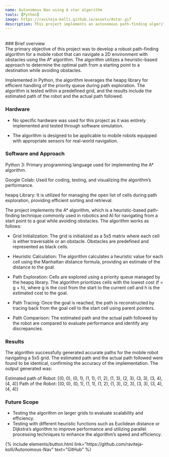 ```yaml
---
name: Autonomous Nav using A star algorithm
tools: [Python]
image: https://raviteja-kolli.github.io/assets/Astar.gif
description: This project implements an autonomous path-finding algorithm using the A (A-star) algorithm* for navigating a mobile robot on a two-dimensional grid
---
```


<br>
### Brief overview
<br>
The primary objective of this project was to develop a robust path-finding algorithm for a mobile robot that can navigate a 2D environment with obstacles using the A* algorithm. The algorithm utilizes a heuristic-based approach to determine the optimal path from a starting point to a destination while avoiding obstacles.

Implemented in Python, the algorithm leverages the heapq library for efficient handling of the priority queue during path exploration. The algorithm is tested within a predefined grid, and the results include the estimated path of the robot and the actual path followed.
<br>

### Hardware
* No specific hardware was used for this project as it was entirely implemented and tested through software simulation.

* The algorithm is designed to be applicable to mobile robots equipped with appropriate sensors for real-world navigation.

### Software and Approach

Python 3: Primary programming language used for implementing the A* algorithm.

Google Colab: Used for coding, testing, and visualizing the algorithm’s performance.

heapq Library: It is utilized for managing the open list of cells during path exploration, providing efficient sorting and retrieval.

The project implements the A* algorithm, which is a heuristic-based path-finding technique commonly used in robotics and AI for navigating from a start point to a goal while avoiding obstacles. The algorithm works as follows:

* Grid Initialization: The grid is initialized as a 5x5 matrix where each cell is either traversable or an obstacle. Obstacles are predefined and represented as black cells.

* Heuristic Calculation: The algorithm calculates a heuristic value for each cell using the Manhattan distance formula, providing an estimate of the distance to the goal.

* Path Exploration: Cells are explored using a priority queue managed by the heapq library. The algorithm prioritizes cells with the lowest cost (f = g + h), where g is the cost from the start to the current cell and h is the estimated cost to the goal.

* Path Tracing: Once the goal is reached, the path is reconstructed by tracing back from the goal cell to the start cell using parent pointers.

* Path Comparison: The estimated path and the actual path followed by the robot are compared to evaluate performance and identify any discrepancies.


### Results

The algorithm successfully generated accurate paths for the mobile robot navigating a 5x5 grid. The estimated path and the actual path followed were found to be identical, confirming the accuracy of the implementation. The output generated was:

Estimated path of Robot: [(0, 0), (0, 1), (1, 1), (1, 2), (1, 3), (2, 3), (3, 3), (3, 4), (4, 4)]
Path of the Robot: [(0, 0), (0, 1), (1, 1), (1, 2), (1, 3), (2, 3), (3, 3), (3, 4), (4, 4)]


### Future Scope 

* Testing the algorithm on larger grids to evaluate scalability and efficiency.
* Testing with different heuristic functions such as Euclidean distance or Dijkstra’s algorithm to improve performance and utilizing parallel processing techniques to enhance the algorithm’s speed and efficiency.


<p class="text-center">
{% include elements/button.html link="https://github.com/raviteja-kolli/Autonomous-Nav" text="GitHub" %}
</p>
